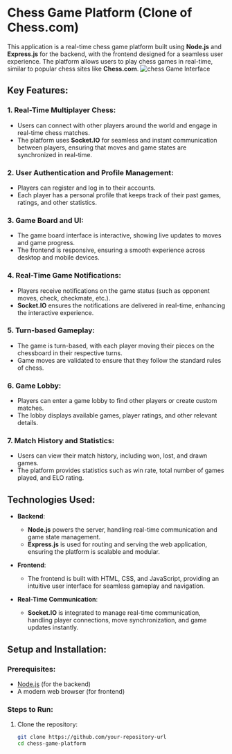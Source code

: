 # Chess Game Platform (Clone of Chess.com)

This application is a real-time chess game platform built using **Node.js** and **Express.js** for the backend, with the frontend designed for a seamless user experience. The platform allows users to play chess games in real-time, similar to popular chess sites like **Chess.com**.
![chess Game Interface](https://ik.imagekit.io/vinaymry/Screenshot%202025-01-20%20144218.png?updatedAt=1737367751761)


## Key Features:

### 1. Real-Time Multiplayer Chess:
- Users can connect with other players around the world and engage in real-time chess matches.
- The platform uses **Socket.IO** for seamless and instant communication between players, ensuring that moves and game states are synchronized in real-time.

### 2. User Authentication and Profile Management:
- Players can register and log in to their accounts.
- Each player has a personal profile that keeps track of their past games, ratings, and other statistics.

### 3. Game Board and UI:
- The game board interface is interactive, showing live updates to moves and game progress.
- The frontend is responsive, ensuring a smooth experience across desktop and mobile devices.

### 4. Real-Time Game Notifications:
- Players receive notifications on the game status (such as opponent moves, check, checkmate, etc.).
- **Socket.IO** ensures the notifications are delivered in real-time, enhancing the interactive experience.

### 5. Turn-based Gameplay:
- The game is turn-based, with each player moving their pieces on the chessboard in their respective turns.
- Game moves are validated to ensure that they follow the standard rules of chess.

### 6. Game Lobby:
- Players can enter a game lobby to find other players or create custom matches.
- The lobby displays available games, player ratings, and other relevant details.

### 7. Match History and Statistics:
- Users can view their match history, including won, lost, and drawn games.
- The platform provides statistics such as win rate, total number of games played, and ELO rating.

## Technologies Used:
- **Backend**: 
  - **Node.js** powers the server, handling real-time communication and game state management.
  - **Express.js** is used for routing and serving the web application, ensuring the platform is scalable and modular.
  
- **Frontend**: 
  - The frontend is built with HTML, CSS, and JavaScript, providing an intuitive user interface for seamless gameplay and navigation.
  
- **Real-Time Communication**: 
  - **Socket.IO** is integrated to manage real-time communication, handling player connections, move synchronization, and game updates instantly.

## Setup and Installation:

### Prerequisites:
- [Node.js](https://nodejs.org/) (for the backend)
- A modern web browser (for frontend)

### Steps to Run:

1. Clone the repository:
   ```bash
   git clone https://github.com/your-repository-url
   cd chess-game-platform
